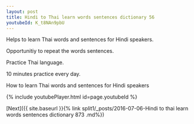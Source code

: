 ```yaml
---
layout: post
title: Hindi to Thai learn words sentences dictionary 56 
youtubeId: K_t8NAn9pbU
---
```

 
 
Helps to learn Thai words and sentences for Hindi speakers.

Opportunitiy to repeat the words sentences. 

Practice Thai language. 
 
10 minutes practice every day. 
 
How to learn Thai words and sentences for Hindi speakers 
 
{% include youtubePlayer.html id=page.youtubeId %}
 
 
[Next]({{ site.baseurl }}{% link  split1/_posts/2016-07-06-Hindi to thai learn words sentences dictionary 873 .md%})
 
